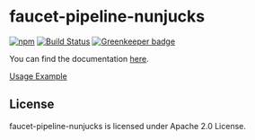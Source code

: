 # faucet-pipeline-nunjucks
[![npm](https://img.shields.io/npm/v/faucet-pipeline-nunjucks.svg)](https://www.npmjs.com/package/faucet-pipeline-nunjucks)
[![Build Status](https://travis-ci.org/faucet-pipeline/faucet-pipeline-nunjucks.svg?branch=master)](https://travis-ci.org/faucet-pipeline/faucet-pipeline-nunjucks)
[![Greenkeeper badge](https://badges.greenkeeper.io/faucet-pipeline/faucet-pipeline-nunjucks.svg)](https://greenkeeper.io)

You can find the documentation [here](http://www.faucet-pipeline.org).

[Usage Example](https://gist.github.com/moonglum/c0827f81f14b100c8fe66501bd591e09)

## License

faucet-pipeline-nunjucks is licensed under Apache 2.0 License.
